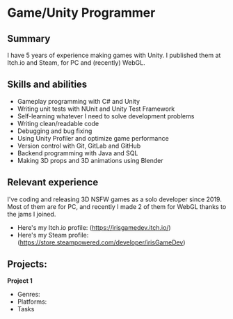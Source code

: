 # Game/Unity Programmer

## Summary
I have 5 years of experience making games with Unity. I published them at Itch.io and Steam, for PC and (recently) WebGL.


## Skills and abilities
- Gameplay programming with C# and Unity
- Writing unit tests with NUnit and Unity Test Framework
- Self-learning whatever I need to solve development problems
- Writing clean/readable code
- Debugging and bug fixing
- Using Unity Profiler and optimize game performance
- Version control with Git, GitLab and GitHub
- Backend programming with Java and SQL
- Making 3D props and 3D animations using Blender


## Relevant experience
I've coding and releasing 3D NSFW games as a solo developer since 2019.
Most of them are for PC, and recently I made 2 of them for WebGL thanks to the
jams I joined.

- Here's my Itch.io profile: (https://irisgamedev.itch.io/)
- Here's my Steam profile: (https://store.steampowered.com/developer/irisGameDev)


## Projects:

**Project 1**
- Genres:
- Platforms:
- Tasks
